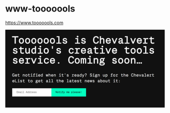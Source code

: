 # www-tooooools
https://www.tooooools.com


![Website preview](https://github.com/chevalvert/www-tooooools/blob/master/preview-site.png)
